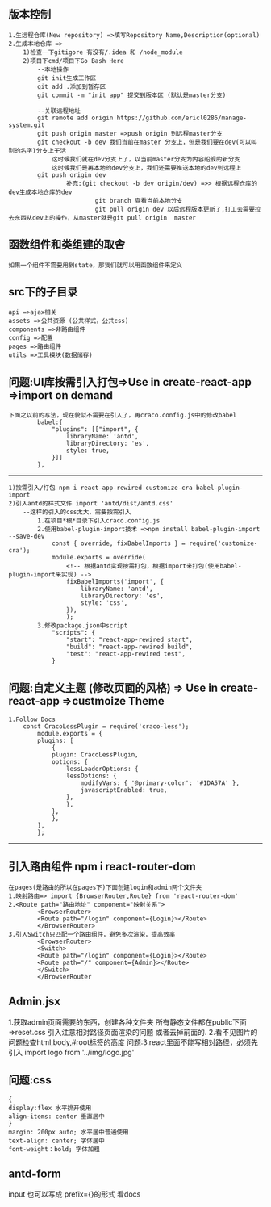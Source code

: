 ## 版本控制
    1.生远程仓库(New repository) =>填写Repository Name,Description(optional)
    2.生成本地仓库 =>
        1)检查一下gitigore 有没有/.idea 和 /node_module
        2)项目下cmd/项目下Go Bash Here
            --本地操作
            git init生成工作区
            git add .添加到暂存区
            git commit -m "init app" 提交到版本区 (默认是master分支)

            --关联远程地址
            git remote add origin https://github.com/ericl0286/manage-system.git
            git push origin master =>push origin 到远程master分支
            git checkout -b dev 我们当前在master 分支上，但是我们要在dev(可以叫别的名字)分支上干活
                这时候我们就在dev分支上了，以当前master分支为内容船舰的新分支
                这时候我们是再本地的dev分支上，我们还需要推送本地的dev到远程上
            git push origin dev
                    补充:(git checkout -b dev origin/dev) =>> 根据远程仓库的dev生成本地仓库的dev
                            git branch 查看当前本地分支
                            git pull origin dev 以后远程版本更新了,打工去需要拉去东西从dev上的操作，从master就是git pull origin  master

## 函数组件和类组建的取舍
    如果一个组件不需要用到state，那我们就可以用函数组件来定义

## src下的子目录
    api =>ajax相关
    assets =>公共资源 (公共样式，公共css)
    components =>非路由组件
    config =>配置
    pages =>路由组件
    utils =>工具模块(数据储存)

## 问题:UI库按需引入打包=>Use in create-react-app =>import on demand
    下面之以前的写法，现在貌似不需要在引入了，再craco.config.js中的修改babel
            babel:{
                "plugins": [["import", {
                    libraryName: 'antd',
                    libraryDirectory: 'es',
                    style: true,
                }]]
            },
--------------------------------------------------------------------------------

    1)按需引入/打包 npm i react-app-rewired customize-cra babel-plugin-import
    2)引入antd的样式文件 import 'antd/dist/antd.css'
        --这样的引入的css太大，需要按需引入
            1.在项目*根*目录下引入craco.config.js 
            2.使用babel-plugin-import技术 =>npm install babel-plugin-import --save-dev
                const { override, fixBabelImports } = require('customize-cra');
                module.exports = override(
                    <!-- 根据antd实现按需打包，根据import来打包(使用babel-plugin-import来实现) -->
                    fixBabelImports('import', {
                        libraryName: 'antd',
                        libraryDirectory: 'es',
                        style: 'css',
                    }),
                    );
            3.修改package.json中script
                "scripts": {
                    "start": "react-app-rewired start",
                    "build": "react-app-rewired build",
                    "test": "react-app-rewired test",
                }


## 问题:自定义主题 (修改页面的风格) => Use in create-react-app =>custmoize Theme 
    1.Follow Docs
        const CracoLessPlugin = require('craco-less');
            module.exports = {
            plugins: [
                {
                plugin: CracoLessPlugin,
                options: {
                    lessLoaderOptions: {
                    lessOptions: {
                        modifyVars: { '@primary-color': '#1DA57A' },
                        javascriptEnabled: true,
                    },
                    },
                },
                },
            ],
            };
-------------------------------------------------------------------------------------------------

##  引入路由组件 npm i react-router-dom
    在pages(是路由的所以在pages下)下面创建login和admin两个文件夹
    1.映射路由=> import {BrowserRouter,Route} from 'react-router-dom'
    2.<Route path="路由地址" component="映射关系"> 
            <BrowserRouter>
            <Route path="/login" component={Login}></Route>
            </BrowserRouter>
    3.引入Switch只匹配一个路由组件，避免多次渲染，提高效率
            <BrowserRouter>
            <Switch>
            <Route path="/login" component={Login}></Route>
            <Route path="/" component={Admin}></Route>
            </Switch>
            </BrowserRouter


## Admin.jsx
1.获取admin页面需要的东西，创建各种文件夹
    所有静态文件都在public下面=>reset.css 引入注意相对路径页面渲染的问题 <link rel="stylesheet" href="%PUBLIC_URL%/css/reset.css">
    或者去掉前面的.
2.看不见图片的问题检查html,body,#root标签的高度
问题:3.react里面不能写相对路径，必须先引入 import logo from '../img/logo.jpg'

## 问题:css 
    {
    display:flex 水平排开使用
    align-items: center 垂直居中 
    }
    margin: 200px auto; 水平居中普通使用
    text-align: center; 字体居中
    font-weight：bold; 字体加粗

## antd-form

input 也可以写成  prefix={<icon>}的形式 看docs